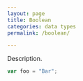 ```yaml
---
layout: page
title: Boolean
categories: data types
permalink: /boolean/

---
```


Description.

```js
var foo = "Bar";
```